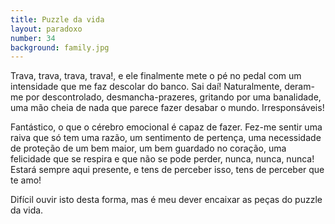 ```yaml
---
title: Puzzle da vida
layout: paradoxo
number: 34
background: family.jpg
---
```


Trava, trava, trava, trava!, e ele finalmente mete o pé no pedal com um intensidade que me faz descolar do banco. Sai daí! Naturalmente, deram-me por descontrolado, desmancha-prazeres, gritando por uma banalidade, uma mão cheia de nada que parece fazer desabar o mundo. Irresponsáveis!

Fantástico, o que o cérebro emocional é capaz de fazer. Fez-me sentir uma raiva que só tem uma razão, um sentimento de pertença, uma necessidade de proteção de um bem maior, um bem guardado no coração, uma felicidade que se respira e que não se pode perder, nunca, nunca, nunca! Estará sempre aqui presente, e tens de perceber isso, tens de perceber que te amo!

Difícil ouvir isto desta forma, mas é meu dever encaixar as peças do puzzle da vida.
